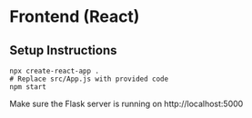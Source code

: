 # Frontend (React)

## Setup Instructions
```
npx create-react-app .
# Replace src/App.js with provided code
npm start
```
Make sure the Flask server is running on http://localhost:5000
